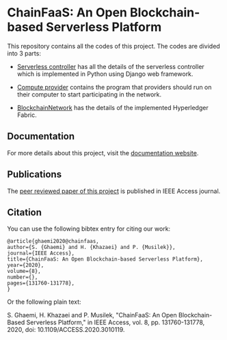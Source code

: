 # ChainFaaS: An Open Blockchain-based Serverless Platform

This repository contains all the codes of this project. The codes are divided into 3 parts:

- [Serverless controller](https://github.com/pacslab/ChainFaaS/tree/master/ServerlessController) has all the details of the serverless controller which is implemented in Python using Django web framework. 

- [Compute provider](https://github.com/pacslab/ChainFaaS/tree/master/ComputeProvider) contains the program that providers should run on their computer to start participating in the network. 

- [BlockchainNetwork](https://github.com/pacslab/ChainFaaS/tree/master/BlockchainNetwork) has the details of the implemented Hyperledger Fabric.

## Documentation
For more details about this project, visit the [documentation website](https://chainfaas.readthedocs.io/).

## Publications
The [peer reviewed paper of this project](https://ieeexplore.ieee.org/document/9143110) is published in IEEE Access journal.

## Citation

You can use the following bibtex entry for citing our work:

``` 
@article{ghaemi2020@chainfaas,  
author={S. {Ghaemi} and H. {Khazaei} and P. {Musilek}},  
journal={IEEE Access},  
title={ChainFaaS: An Open Blockchain-based Serverless Platform},   
year={2020},  
volume={8},  
number={},  
pages={131760-131778},
}
```
Or the following plain text:

S. Ghaemi, H. Khazaei and P. Musilek, "ChainFaaS: An Open Blockchain-Based Serverless Platform," in IEEE Access, vol. 8, pp. 131760-131778, 2020, doi: 10.1109/ACCESS.2020.3010119.

